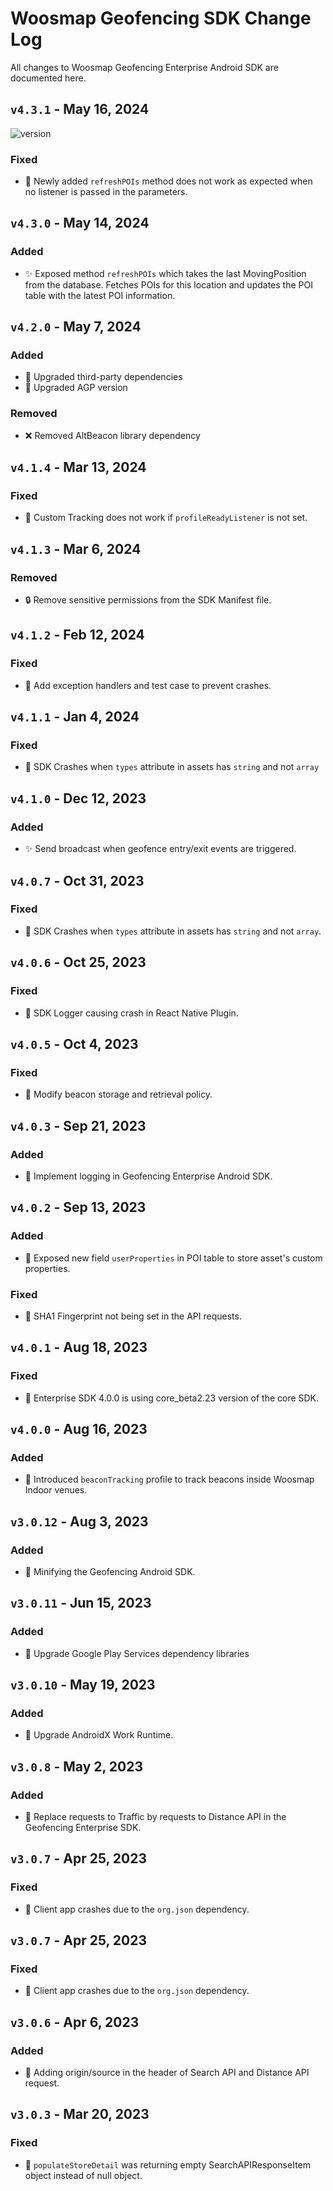 # Woosmap Geofencing SDK Change Log

All changes to Woosmap Geofencing Enterprise Android SDK are documented here.


## `v4.3.1` - May 16, 2024 
![version](https://img.shields.io/badge/version-latest-brightgreen)

### Fixed
- 🐛 Newly added `refreshPOIs` method does not work as expected when no listener is passed in the parameters.


## `v4.3.0` - May 14, 2024
### Added
- ✨ Exposed method `refreshPOIs` which takes the last MovingPosition from the database. Fetches POIs for this location and updates the POI table with the latest POI information.


## `v4.2.0` - May 7, 2024
### Added
- 🚀 Upgraded third-party dependencies
- 🚀 Upgraded AGP version

### Removed
- ❌ Removed AltBeacon library dependency


## `v4.1.4` - Mar 13, 2024
### Fixed
- 🐛 Custom Tracking does not work if `profileReadyListener` is not set.


## `v4.1.3` - Mar 6, 2024
### Removed
- 🔒 Remove sensitive permissions from the SDK Manifest file.


## `v4.1.2` - Feb 12, 2024
### Fixed
- 🐛 Add exception handlers and test case to prevent crashes.


## `v4.1.1` - Jan 4, 2024
### Fixed
- 🐛 SDK Crashes when `types` attribute in assets has `string` and not `array`


## `v4.1.0` - Dec 12, 2023
### Added
- ✨ Send broadcast when geofence entry/exit events are triggered.


## `v4.0.7` - Oct 31, 2023
### Fixed
- 🐛 SDK Crashes when `types` attribute in assets has `string` and not `array`.


## `v4.0.6` - Oct 25, 2023
### Fixed
- 🐛 SDK Logger causing crash in React Native Plugin.


## `v4.0.5` - Oct 4, 2023
### Fixed
- 🐛 Modify beacon storage and retrieval policy.


## `v4.0.3` - Sep 21, 2023
### Added
- 🚀 Implement logging in Geofencing Enterprise Android SDK.


## `v4.0.2` - Sep 13, 2023
### Added
- 🚀 Exposed new field `userProperties` in POI table to store asset's custom properties.

### Fixed
- 🐛 SHA1 Fingerprint not being set in the API requests.


## `v4.0.1` - Aug 18, 2023
### Fixed
- 🐛 Enterprise SDK 4.0.0 is using core_beta2.23 version of the core SDK.


## `v4.0.0` - Aug 16, 2023
### Added
- 🎉 Introduced `beaconTracking` profile to track beacons inside Woosmap Indoor venues.


## `v3.0.12` - Aug 3, 2023
### Added
- 🚀 Minifying the Geofencing Android SDK.


## `v3.0.11` - Jun 15, 2023
### Added
- 🚀 Upgrade Google Play Services dependency libraries


## `v3.0.10` - May 19, 2023
### Added
- 🚀 Upgrade AndroidX Work Runtime.


## `v3.0.8` - May 2, 2023
### Added
- 🚀 Replace requests to Traffic by requests to Distance API in the Geofencing Enterprise SDK.


## `v3.0.7` - Apr 25, 2023
### Fixed
- 🐛 Client app crashes due to the `org.json` dependency.


## `v3.0.7` - Apr 25, 2023
### Fixed
- 🐛 Client app crashes due to the `org.json` dependency.


## `v3.0.6` - Apr 6, 2023
### Added
- 🚀 Adding origin/source in the header of Search API and Distance API request.


## `v3.0.3` - Mar 20, 2023
### Fixed
- 🐛 `populateStoreDetail` was returning empty SearchAPIResponseItem object instead of null object.


<!-- 
## [1.0.1] - 2024-05-21 
![version](https://img.shields.io/badge/version-latest-brightgreen)
### Fixed
- 🐛 Fixed a minor display issue on the settings page.
- 🛠️ Corrected typos in the help documentation.

## [1.0.0] - 2024-05-20
### Added
- 🎉 Initial release of the application.
- 👤 User registration and login functionality.
- 📊 Basic dashboard with key metrics.
- 🔧 Profile management features.
 -->

<!-- 

🎉 Major release

🚀 Minor release

🐛 Patch release

✨ Added features

🛠️ Bug fixes

🔒 Security updates

⚠️ Deprecated features

❌ Removed features
 -->
